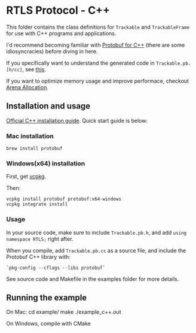 # RTLS Protocol - C++

This folder contains the class definitions for `Trackable` and `TrackableFrame`
for use with C++ programs and applications.

I'd recommend becoming familiar with [Protobuf for C++](https://developers.google.com/protocol-buffers/docs/cpptutorial)
(there are some idiosyncracies) before diving in here.

If you specifically want to understand the generated code in `Trackable.pb.[h/cc]`, see [this](https://developers.google.com/protocol-buffers/docs/reference/cpp-generated).

If you want to optimize memory usage and improve performace, checkout [Arena Allocation](https://developers.google.com/protocol-buffers/docs/reference/arenas).

## Installation and usage

[Official C++ installation guide](https://github.com/protocolbuffers/protobuf/tree/master/src). Quick start guide is below:

### Mac installation

    brew install protobuf

### Windows(x64) installation

First, get [vcpkg](https://github.com/microsoft/vcpkg).

Then:

    vcpkg install protobuf protobuf:x64-windows
    vcpkg integrate install

### Usage

In your source code, make sure to include `Trackable.pb.h`, and add `using namespace RTLS;`
right after.

When you compile, add `Trackable.pb.cc` as a source file, and include the Protobuf C++ library with:

    `pkg-config --cflags --libs protobuf`

See source code and Makefile in the examples folder for more details.

## Running the example

On Mac:
    cd example/
    make
    ./example_c++.out

On Windows, compile with CMake
